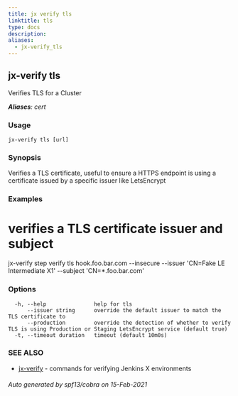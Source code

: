 ```yaml
---
title: jx verify tls
linktitle: tls
type: docs
description: 
aliases:
  - jx-verify_tls
---
```


## jx-verify tls

Verifies TLS for a Cluster

***Aliases**: cert*

### Usage

```
jx-verify tls [url]
```

### Synopsis

Verifies a TLS certificate, useful to ensure a HTTPS endpoint is using a certificate issued by a specific issuer like LetsEncrypt

### Examples

  # verifies a TLS certificate issuer and subject
  jx-verify step verify tls hook.foo.bar.com --insecure --issuer 'CN=Fake LE Intermediate X1' --subject 'CN=*.foo.bar.com'

### Options

```
  -h, --help               help for tls
      --issuer string      override the default issuer to match the TLS certificate to
      --production         override the detection of whether to verify TLS is using Production or Staging LetsEncrypt service (default true)
  -t, --timeout duration   timeout (default 10m0s)
```

### SEE ALSO

* [jx-verify](jx-verify)	 - commands for verifying Jenkins X environments

###### Auto generated by spf13/cobra on 15-Feb-2021
